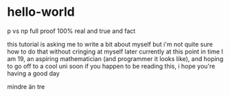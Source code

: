 # hello-world
p vs np full proof 100% real and true and fact 

this tutorial is asking me to write a bit about myself but i'm not quite sure how to do that without cringing at myself later
currently at this point in time I am 19, an aspiring mathematician (and programmer it looks like), and hoping to go off to a cool uni soon
if you happen to be reading this, i hope you're having a good day

mindre än tre 

